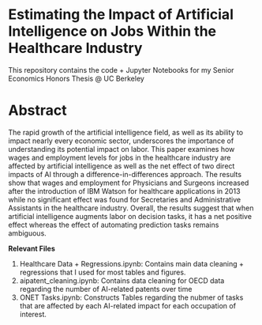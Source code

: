 # Estimating the Impact of Artificial Intelligence on Jobs Within the Healthcare Industry

This repository contains the code + Jupyter Notebooks for my Senior Economics Honors Thesis @ UC Berkeley

# Abstract
The rapid growth of the artificial intelligence field, as well as its ability to impact nearly every economic sector,
underscores the importance of understanding its potential impact on labor. This paper examines how wages and employment levels for jobs in the healthcare industry are affected by artificial intelligence as well as the net effect of two direct impacts of AI through a difference-in-differences approach. The results show that wages and employment for Physicians and Surgeons increased after the introduction of IBM Watson for healthcare applications in 2013 while no significant effect was found for Secretaries and Administrative Assistants in the healthcare industry. Overall, the results suggest that when artificial intelligence augments labor on decision tasks, it has a net positive effect whereas the effect of automating prediction tasks remains ambiguous.

**Relevant Files**
1. Healthcare Data + Regressions.ipynb: Contains main data cleaning + regressions that I used for most tables and figures. 
2. aipatent_cleaning.ipynb: Contains data cleaning for OECD data regarding the number of AI-related patents over time
3. ONET Tasks.ipynb: Constructs Tables regarding the nubmer of tasks that are affected by each AI-related impact for each occupation of interest. 
